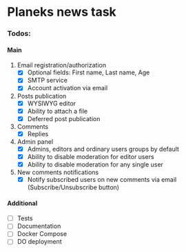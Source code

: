# Planeks news task

### Todos:

#### Main

1. Email registration/authorization
    - [x] Optional fields: First name, Last name, Age
    - [x] SMTP service
    - [x] Account activation via email

2. Posts publication
    - [x] WYSIWYG editor
    - [x] Ability to attach a file
    - [x] Deferred post publication

3. Comments
    - [x] Replies

4. Admin panel
    - [x] Admins, editors and ordinary users groups by default
    - [x] Ability to disable moderation for editor users
    - [x] Ability to disable moderation for any single user
    
5. New comments notifications
    - [x] Notify subscribed users on new comments via email (Subscribe/Unsubscribe button)

#### Additional

- [ ] Tests
- [ ] Documentation
- [ ] Docker Compose
- [ ] DO deployment
